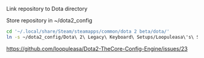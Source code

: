 Link repository to Dota directory

Store repository in ~/dota2_config

```sh
cd '~/.local/share/Steam/steamapps/common/dota 2 beta/dota/'
ln -s ~/dota2_config/Dota\ 2\ Legacy\ Keyboard\ Setups/Loopuleasa\'s\ Super\ Compact\ QWERTG-DFXCV\ layout\ \(ALT\,SPACE\ mods\)/ cfg
```


https://github.com/loopuleasa/Dota2-TheCore-Config-Engine/issues/23
